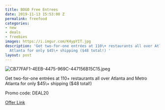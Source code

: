 ```yaml
---
title: BOGO Free Entrees
date: 2019-11-13 15:53:00 Z
permalink: freefood
categories:
- new
- deals
- freebies
images: https://i.imgur.com/K4ypYIT.jpg
description: 'Get two-for-one entrées at 110\+ restaurants all over Atlanta and Metro
  Atlanta for only $45\+ shipping ($48 total!) '
layout: post
---
```


![CB77FAF1-4EEB-4475-969C-447156B15C15.jpeg](/uploads/CB77FAF1-4EEB-4475-969C-447156B15C15.jpeg)

Get two-for-one entrées at 110\+ restaurants all over Atlanta and Metro Atlanta for only $45\+ shipping ($48 total!) 

Promo code:  DEAL20

[Offer Link](http://bit.ly/ATLpass20)
